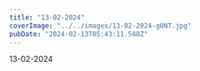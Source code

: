 ```yaml
---
title: "13-02-2024"
coverImage: "../../images/13-02-2024-g0NT.jpg"
pubDate: "2024-02-13T05:43:11.588Z"
---
```


13-02-2024

